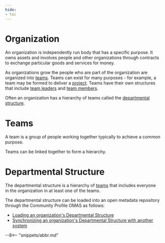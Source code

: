 ```yaml
---
hide:
- toc
---
```


<!-- SPDX-License-Identifier: CC-BY-4.0 -->
<!-- Copyright Contributors to the ODPi Egeria project. -->

# Organization

An organization is independently run body that has a specific purpose.
It owns assets and involves people and other organizations through contracts to
exchange particular goods and services
for money.

As organizations grow the people who are part of the organization are organized into [teams](#teams).
Teams can exist for many purposes - for example, a team may be formed to deliver a [project](project.md).
Teams have their own structures that include [team leaders](person-role.md#team-leader) and [team members](person-role.md#team-member).

Often an organization has a hierarchy of teams called the [departmental structure](#departmental-structure).

# Teams

A team is a group of people working together typically to achieve a common purpose.

Teams can be linked together to form a hierarchy.

# Departmental Structure

The departmental structure is a hierarchy of [teams](#teams) that includes everyone in
the organization in at least one of the teams.

The departmental structure can be loaded into an open metadata repository through the Community Profile OMAS as follows:

* [Loading an organization's Departmental Structure](../../../community-profile/docs/scenarios/loading-departmental-structure.md)
* [Synchronizing an organization's Departmental Structure with another system](../../../community-profile/docs/scenarios/synchronizing-departmental-structure.md)


--8<-- "snippets/abbr.md"